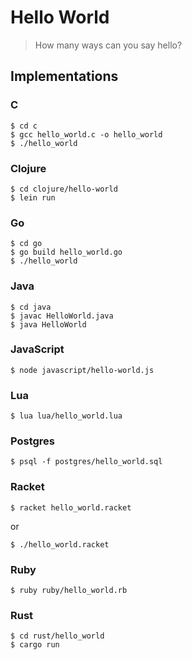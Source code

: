 # Hello World

> How many ways can you say hello?

## Implementations

### C

```
$ cd c
$ gcc hello_world.c -o hello_world
$ ./hello_world
```

### Clojure

```
$ cd clojure/hello-world
$ lein run
```

### Go

```
$ cd go
$ go build hello_world.go
$ ./hello_world
```

### Java

```
$ cd java
$ javac HelloWorld.java
$ java HelloWorld
```

### JavaScript

```
$ node javascript/hello-world.js
```

### Lua

```
$ lua lua/hello_world.lua
```

### Postgres

```
$ psql -f postgres/hello_world.sql
```

### Racket

```
$ racket hello_world.racket
```

or 

```
$ ./hello_world.racket
```

### Ruby

```
$ ruby ruby/hello_world.rb
```

### Rust

```
$ cd rust/hello_world
$ cargo run
```

